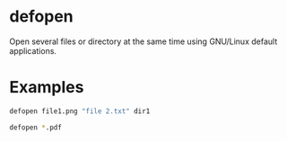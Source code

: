 # defopen

Open several files or directory at the same time using GNU/Linux default applications.

# Examples

```bash
defopen file1.png "file 2.txt" dir1

defopen *.pdf
```